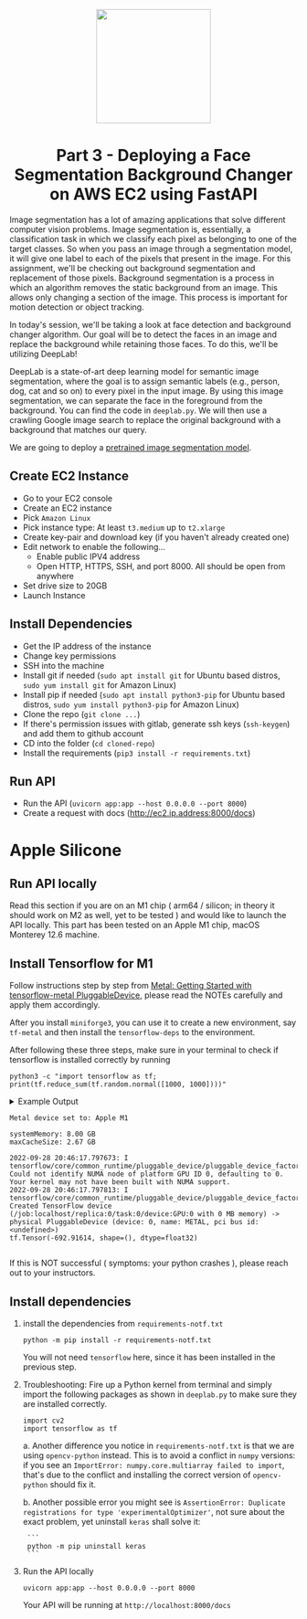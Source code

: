 <p align = "center" draggable=”false”
   ><img src="https://user-images.githubusercontent.com/37101144/161836199-fdb0219d-0361-4988-bf26-48b0fad160a3.png"
     width="200px"
     height="auto"/>
</p>



# <h1 align="center" id="heading">Part 3 - Deploying a Face Segmentation Background Changer on AWS EC2 using FastAPI</h1>


Image segmentation has a lot of amazing applications that solve different computer vision problems. Image segmentation is, essentially, a classification task in which we classify each pixel as belonging to one of the target classes. So when you pass an image through a segmentation model, it will give one label to each of the pixels that present in the image. For this assignment, we'll be checking out background segmentation and replacement of those pixels. Background segmentation is a process in which an algorithm removes the static background from an image. This allows only changing a section of the image. This process is important for motion detection or object tracking.

In today's session, we'll be taking a look at face detection and background changer algorithm. Our goal will be to detect the faces in an image and replace the background while retaining those faces. To do this, we'll be utilizing DeepLab!

DeepLab is a state-of-art deep learning model for semantic image segmentation, where the goal is to assign semantic labels (e.g., person, dog, cat and so on) to every pixel in the input image. By using this image segmentation, we can separate the face in the foreground from the background. You can find the code in `deeplab.py`. We will then use a crawling Google image search to replace the original background with a background that matches our query.

We are going to deploy a [pretrained image segmentation model](https://github.com/tensorflow/models/tree/master/research/deeplab).

## Create EC2 Instance

- Go to your EC2 console
- Create an EC2 instance
- Pick `Amazon Linux`
- Pick instance type: At least `t3.medium` up to `t2.xlarge`
- Create key-pair and download key (if you haven't already created one)
- Edit network to enable the following...
    - Enable public IPV4 address
    - Open HTTP, HTTPS, SSH, and port 8000. All should be open from anywhere
- Set drive size to 20GB
- Launch Instance

## Install Dependencies
- Get the IP address of the instance
- Change key permissions
- SSH into the machine
- Install git if needed (`sudo apt install git` for Ubuntu based distros, `sudo yum install git` for Amazon Linux)
- Install pip if needed (`sudo apt install python3-pip` for Ubuntu based distros, `sudo yum install python3-pip` for Amazon Linux)
- Clone the repo (`git clone ...`)
- If there's permission issues with gitlab, generate ssh keys (`ssh-keygen`) and add them to github account
- CD into the folder (`cd cloned-repo`)
- Install the requirements (`pip3 install -r requirements.txt`)

## Run API
- Run the API (`uvicorn app:app --host 0.0.0.0 --port 8000`)
- Create a request with docs (http://ec2.ip.address:8000/docs)

# Apple Silicone

## Run API locally

Read this section if you are on an M1 chip ( arm64 / silicon; in theory it should work on M2 as well, yet to be tested ) and would like to launch the API locally. This part has been tested on an Apple M1 chip, macOS Monterey 12.6 machine.

## Install Tensorflow for M1
Follow instructions step by step from [Metal: Getting Started with tensorflow-metal PluggableDevice](https://developer.apple.com/metal/tensorflow-plugin/), please read the NOTEs carefully and apply them accordingly.

After you install `miniforge3`, you can use it to create a new environment, say `tf-metal` and then install the `tensorflow-deps` to the environment.

After following these three steps, make sure in your terminal to check if tensorflow is installed correctly by running

```
python3 -c "import tensorflow as tf; print(tf.reduce_sum(tf.random.normal([1000, 1000])))"
```

<details>
<summary> Example Output

    Metal device set to: Apple M1

    systemMemory: 8.00 GB
    maxCacheSize: 2.67 GB

    2022-09-28 20:46:17.797673: I tensorflow/core/common_runtime/pluggable_device/pluggable_device_factory.cc:306] Could not identify NUMA node of platform GPU ID 0, defaulting to 0. Your kernel may not have been built with NUMA support.
    2022-09-28 20:46:17.797813: I tensorflow/core/common_runtime/pluggable_device/pluggable_device_factory.cc:272] Created TensorFlow device (/job:localhost/replica:0/task:0/device:GPU:0 with 0 MB memory) -> physical PluggableDevice (device: 0, name: METAL, pci bus id: <undefined>)
    tf.Tensor(-692.91614, shape=(), dtype=float32)

</summary>
</details>

If this is NOT successful ( symptoms: your python crashes ), please reach out to your instructors.

## Install dependencies

1. install the dependencies from `requirements-notf.txt`

    ```
    python -m pip install -r requirements-notf.txt
    ```

    You will not need `tensorflow` here, since it has been installed in the previous step.

2. Troubleshooting:
    Fire up a Python kernel from terminal and simply import the following packages as shown in `deeplab.py` to make sure they are installed correctly.

    ```
    import cv2
    import tensorflow as tf
    ```

    a. Another difference you notice in `requirements-notf.txt` is that we are using `opencv-python` instead. This is to avoid a conflict in `numpy` versions: if you see an `ImportError: numpy.core.multiarray failed to import`, that's due to the conflict and installing the correct version of `opencv-python` should fix it.

    b. Another possible error you might see is `AssertionError: Duplicate registrations for type 'experimentalOptimizer'`, not sure about the exact problem, yet uninstall `keras` shall solve it:

        ```
        python -m pip uninstall keras
        ```
5. Run the API locally

    ```
    uvicorn app:app --host 0.0.0.0 --port 8000
    ```

    Your API will be running at `http://localhost:8000/docs`